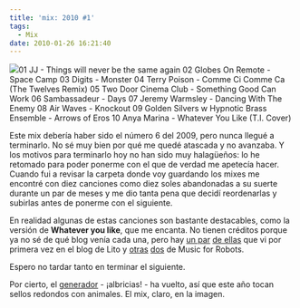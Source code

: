 ```yaml
---
title: 'mix: 2010 #1'
tags:
  - Mix
date: 2010-01-26 16:21:40
---
```


[![](http://4.bp.blogspot.com/_ob_qAg1LW0s/S18TJwBnhKI/AAAAAAAAAow/RY0XPaQ0_AU/s400/seal.gif)](http://www.mediafire.com/?dgoxmgnh4gy)01 JJ - Things will never be the same again
02 Globes On Remote - Space Camp
03 Digits - Monster
04 Terry Poison - Comme Ci Comme Ca (The Twelves Remix)
05 Two Door Cinema Club - Something Good Can Work
06 Sambassadeur - Days
07 Jeremy Warmsley - Dancing With The Enemy
08 Air Waves - Knockout
09 Golden Silvers w Hypnotic Brass Ensemble - Arrows of Eros
10 Anya Marina - Whatever You Like (T.I. Cover)

Este mix debería haber sido el número 6 del 2009, pero nunca llegué a terminarlo. No sé muy bien por qué me quedé atascada y no avanzaba. Y los motivos para terminarlo hoy no han sido muy halagüeños: lo he retomado para poder ponerme con el que de verdad me apetecía hacer. Cuando fui a revisar la carpeta donde voy guardando los mixes me encontré con diez canciones como diez soles abandonadas a su suerte durante un par de meses y me dio tanta pena que decidí reordenarlas y subirlas antes de ponerme con el siguiente.

En realidad algunas de estas canciones son bastante destacables, como la versión de <span style="font-weight: bold;">Whatever you like</span>, que me encanta. No tienen créditos porque ya no sé de qué blog venía cada una, pero hay [un par](http://www.litomusic.com/2009/11/sambassadeur.html) [de ellas](http://www.litomusic.com/2009/11/digits.html) que vi por primera vez en el blog de Lito y [otras](http://music.for-robots.com/archives/002609.html) [dos](http://music.for-robots.com/archives/002604.html) de Music for Robots.

Espero no tardar tanto en terminar el siguiente.

Por cierto, el [generador](http://www.says-it.com/) - ¡albricias! - ha vuelto, así que este año tocan sellos redondos con animales. El mix, claro, en la imagen.